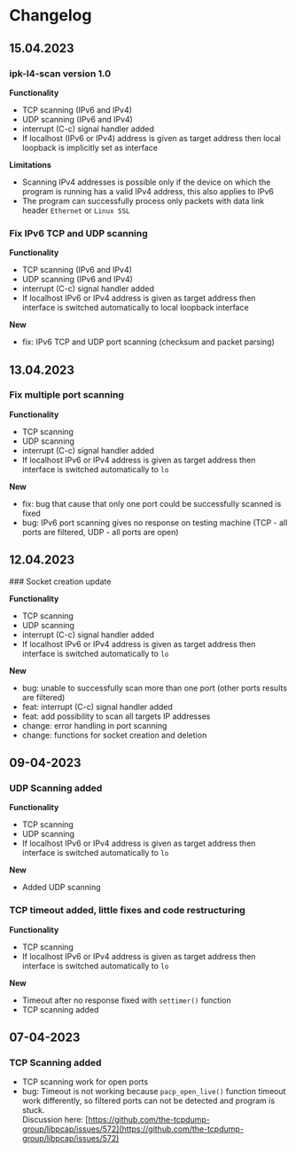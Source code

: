 
# Changelog

## 15.04.2023

### ipk-l4-scan version 1.0

**Functionality**

+ TCP scanning (IPv6 and IPv4)
+ UDP scanning (IPv6 and IPv4)
+ interrupt (C-c) signal handler added
+ If localhost (IPv6 or IPv4) address is given as target address then local loopback is implicitly set as interface

**Limitations**

+ Scanning IPv4 addresses is possible only if the device on which the program is running has a valid IPv4 address, this also applies to IPv6
+ The program can successfully process only packets with data link header `Ethernet` or `Linux SSL`

### Fix IPv6 TCP and UDP scanning

**Functionality**

+ TCP scanning (IPv6 and IPv4)
+ UDP scanning (IPv6 and IPv4)
+ interrupt (C-c) signal handler added
+ If localhost IPv6 or IPv4 address is given as target address then interface is switched automatically to local loopback interface

**New**

+ fix: IPv6 TCP and UDP port scanning (checksum and packet parsing)


## 13.04.2023

### Fix multiple port scanning

**Functionality**

+ TCP scanning
+ UDP scanning
+ interrupt (C-c) signal handler added
+ If localhost IPv6 or IPv4 address is given as target address then interface is switched automatically to `lo`

**New**

+ fix: bug that cause that only one port could be successfully scanned is fixed
+ bug: IPv6 port scanning gives no response on testing machine (TCP - all ports are filtered, UDP - all ports are open)


## 12.04.2023

### Socket creation update

**Functionality**

+ TCP scanning
+ UDP scanning
+ interrupt (C-c) signal handler added
+ If localhost IPv6 or IPv4 address is given as target address then interface is switched automatically to `lo`

**New**

+ bug: unable to successfully scan more than one port (other ports results are filtered)
+ feat: interrupt (C-c) signal handler added
+ feat: add possibility to scan all targets IP addresses
+ change: error handling in port scanning
+ change: functions for socket creation and deletion


## 09-04-2023

### UDP Scanning added

**Functionality**

+ TCP scanning
+ UDP scanning
+ If localhost IPv6 or IPv4 address is given as target address then interface is switched automatically to `lo`

**New**

+ Added UDP scanning


### TCP timeout added, little fixes and code restructuring

**Functionality**

+ TCP scanning
+ If localhost IPv6 or IPv4 address is given as target address then interface is switched automatically to `lo`

**New**

+ Timeout after no response fixed with `settimer()` function
+ TCP scanning added


## 07-04-2023

### TCP Scanning added

+ TCP scanning work for open ports
+ bug: Timeout is not working because `pacp_open_live()` function timeout work differently, so filtered ports can not be detected and program is stuck.  
Discussion here: [https://github.com/the-tcpdump-group/libpcap/issues/572](https://github.com/the-tcpdump-group/libpcap/issues/572)